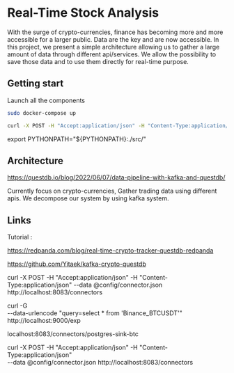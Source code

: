 
# Real-Time Stock Analysis 

With the surge of crypto-currencies, finance has becoming more and more accessible for a larger public.
Data are the key and are now accessible. In this project, we present a simple architecture allowing us to gather a large amount of data through different api/services. We allow the possibility to save those data and to use them directly for real-time purpose. 


## Getting start


Launch all the components
```bash
sudo docker-compose up 

curl -X POST -H "Accept:application/json" -H "Content-Type:application/json" --data @config/connector.json http://localhost:8083/connectors

```


export PYTHONPATH="${PYTHONPATH}:./src/"






## Architecture

https://questdb.io/blog/2022/06/07/data-pipeline-with-kafka-and-questdb/



Currently focus on crypto-currencies, 
Gather trading data using different apis. 
We decompose our system by using kafka system.





## Links

Tutorial : 

https://redpanda.com/blog/real-time-crypto-tracker-questdb-redpanda

https://github.com/Yitaek/kafka-crypto-questdb


curl -X POST -H "Accept:application/json" -H "Content-Type:application/json" --data @config/connector.json http://localhost:8083/connectors

curl -G \
  --data-urlencode "query=select * from 'Binance_BTCUSDT'" \
  http://localhost:9000/exp


localhost:8083/connectors/postgres-sink-btc

curl -X POST -H "Accept:application/json" -H "Content-Type:application/json" \
--data @config/connector.json http://localhost:8083/connectors








